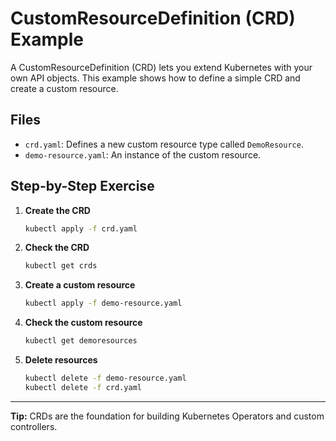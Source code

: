 # CustomResourceDefinition (CRD) Example
A CustomResourceDefinition (CRD) lets you extend Kubernetes with your own API objects. This example shows how to define a simple CRD and create a custom resource.

## Files
- `crd.yaml`: Defines a new custom resource type called `DemoResource`.
- `demo-resource.yaml`: An instance of the custom resource.

## Step-by-Step Exercise
1. **Create the CRD**
   ```sh
   kubectl apply -f crd.yaml
   ```
2. **Check the CRD**
   ```sh
   kubectl get crds
   ```
3. **Create a custom resource**
   ```sh
   kubectl apply -f demo-resource.yaml
   ```
4. **Check the custom resource**
   ```sh
   kubectl get demoresources
   ```
5. **Delete resources**
   ```sh
   kubectl delete -f demo-resource.yaml
   kubectl delete -f crd.yaml
   ```

---

**Tip:** CRDs are the foundation for building Kubernetes Operators and custom controllers.

